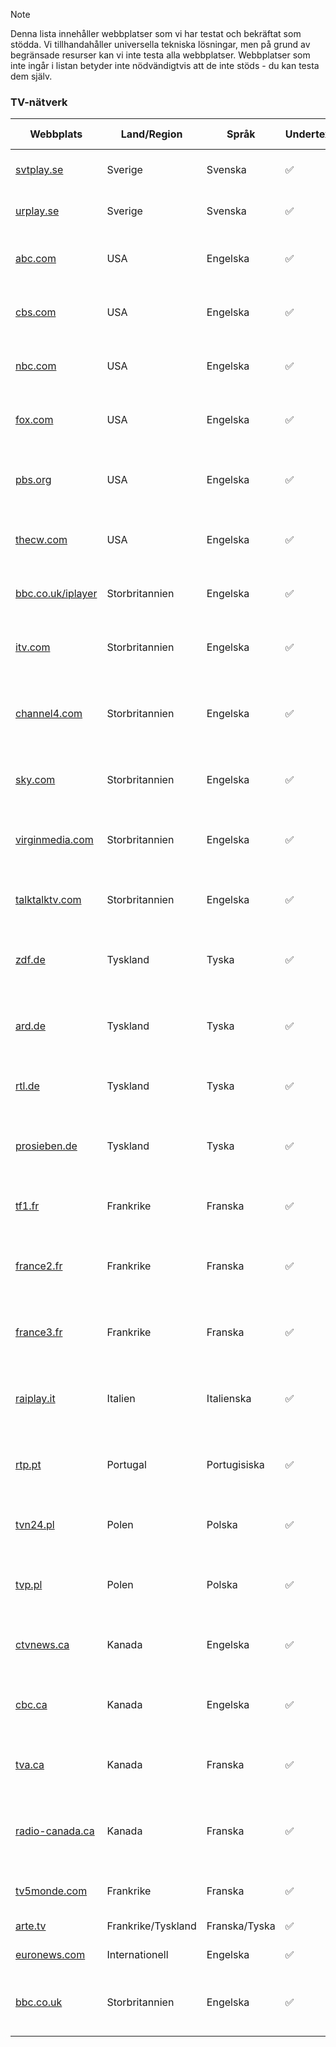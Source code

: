 > [!NOTE]
> Denna lista innehåller webbplatser som vi har testat och bekräftat som stödda. Vi tillhandahåller universella tekniska lösningar, men på grund av begränsade resurser kan vi inte testa alla webbplatser. Webbplatser som inte ingår i listan betyder inte nödvändigtvis att de inte stöds - du kan testa dem själv.

### TV-nätverk

| Webbplats                                                                 | Land/Region        | Språk         | Undertextstöd | Danmaku-stöd | Beskrivning                                                                     |
| ------------------------------------------------------------------------- | ------------------ | ------------- | ------------- | ------------ | ------------------------------------------------------------------------------- |
| <a href="https://svtplay.se" target="_blank">svtplay.se</a>               | Sverige            | Svenska       | ✅            | ❌           | Streaming-tjänst från Sveriges Television                                       |
| <a href="https://urplay.se" target="_blank">urplay.se</a>                 | Sverige            | Svenska       | ✅            | ❌           | Streaming-tjänst från Utbildningsradion                                         |
| <a href="https://abc.com" target="_blank">abc.com</a>                     | USA                | Engelska      | ✅            | ❌           | Officiell webbplats för det amerikanska TV-bolaget ABC                          |
| <a href="https://cbs.com" target="_blank">cbs.com</a>                     | USA                | Engelska      | ✅            | ❌           | Officiell webbplats för det amerikanska TV-bolaget CBS                          |
| <a href="https://nbc.com" target="_blank">nbc.com</a>                     | USA                | Engelska      | ✅            | ❌           | Officiell webbplats för det amerikanska TV-bolaget NBC                          |
| <a href="https://fox.com" target="_blank">fox.com</a>                     | USA                | Engelska      | ✅            | ❌           | Officiell webbplats för det amerikanska TV-bolaget Fox                          |
| <a href="https://pbs.org" target="_blank">pbs.org</a>                     | USA                | Engelska      | ✅            | ❌           | Officiell webbplats för den amerikanska public service-kanalen PBS              |
| <a href="https://www.thecw.com" target="_blank">thecw.com</a>             | USA                | Engelska      | ✅            | ❌           | Officiell webbplats för det amerikanska TV-bolaget The CW                       |
| <a href="https://bbc.co.uk/iplayer" target="_blank">bbc.co.uk/iplayer</a> | Storbritannien     | Engelska      | ✅            | ❌           | Streaming-tjänst från det brittiska radio- och TV-bolaget BBC                   |
| <a href="https://www.itv.com" target="_blank">itv.com</a>                 | Storbritannien     | Engelska      | ✅            | ❌           | Officiell webbplats för det brittiska TV-bolaget ITV                            |
| <a href="https://www.channel4.com" target="_blank">channel4.com</a>       | Storbritannien     | Engelska      | ✅            | ❌           | Officiell webbplats för det brittiska public service TV-bolaget Channel 4       |
| <a href="https://www.sky.com" target="_blank">sky.com</a>                 | Storbritannien     | Engelska      | ✅            | ❌           | Officiell webbplats för det brittiska TV-bolaget Sky                            |
| <a href="https://www.virginmedia.com" target="_blank">virginmedia.com</a> | Storbritannien     | Engelska      | ✅            | ❌           | Officiell webbplats för det brittiska TV-bolaget Virgin Media                   |
| <a href="https://www.talktalktv.com" target="_blank">talktalktv.com</a>   | Storbritannien     | Engelska      | ✅            | ❌           | Streaming-tjänst från det brittiska TV-bolaget TalkTalk                         |
| <a href="https://www.zdf.de" target="_blank">zdf.de</a>                   | Tyskland           | Tyska         | ✅            | ❌           | Officiell webbplats för det tyska public service TV-bolaget ZDF                 |
| <a href="https://www.ard.de" target="_blank">ard.de</a>                   | Tyskland           | Tyska         | ✅            | ❌           | Officiell webbplats för det tyska public service TV-bolaget ARD                 |
| <a href="https://www.rtl.de" target="_blank">rtl.de</a>                   | Tyskland           | Tyska         | ✅            | ❌           | Officiell webbplats för det tyska TV-bolaget RTL                                |
| <a href="https://www.prosieben.de" target="_blank">prosieben.de</a>       | Tyskland           | Tyska         | ✅            | ❌           | Officiell webbplats för det tyska TV-bolaget ProSieben                          |
| <a href="https://www.tf1.fr" target="_blank">tf1.fr</a>                   | Frankrike          | Franska       | ✅            | ❌           | Officiell webbplats för det franska TV-bolaget TF1                              |
| <a href="https://www.france2.fr" target="_blank">france2.fr</a>           | Frankrike          | Franska       | ✅            | ❌           | Officiell webbplats för det franska public service TV-bolaget France 2          |
| <a href="https://www.france3.fr" target="_blank">france3.fr</a>           | Frankrike          | Franska       | ✅            | ❌           | Officiell webbplats för det franska public service TV-bolaget France 3          |
| <a href="https://www.raiplay.it" target="_blank">raiplay.it</a>           | Italien            | Italienska    | ✅            | ❌           | Streaming-tjänst från det italienska public service TV-bolaget Rai              |
| <a href="https://www.rtp.pt" target="_blank">rtp.pt</a>                   | Portugal           | Portugisiska  | ✅            | ❌           | Officiell webbplats för det portugisiska public service TV-bolaget RTP          |
| <a href="https://www.tvn24.pl" target="_blank">tvn24.pl</a>               | Polen              | Polska        | ✅            | ❌           | Officiell webbplats för det polska TV-bolaget TVN24                             |
| <a href="https://www.tvp.pl" target="_blank">tvp.pl</a>                   | Polen              | Polska        | ✅            | ❌           | Officiell webbplats för det polska public service TV-bolaget TVP                |
| <a href="https://www.ctvnews.ca" target="_blank">ctvnews.ca</a>           | Kanada             | Engelska      | ✅            | ❌           | Officiell webbplats för det kanadensiska TV-bolaget CTV                         |
| <a href="https://www.cbc.ca" target="_blank">cbc.ca</a>                   | Kanada             | Engelska      | ✅            | ❌           | Officiell webbplats för det kanadensiska public service TV-bolaget CBC          |
| <a href="https://www.tva.ca" target="_blank">tva.ca</a>                   | Kanada             | Franska       | ✅            | ❌           | Officiell webbplats för det kanadensiska TV-bolaget TVA                         |
| <a href="https://www.radio-canada.ca" target="_blank">radio-canada.ca</a> | Kanada             | Franska       | ✅            | ❌           | Officiell webbplats för det kanadensiska public service TV-bolaget Radio-Canada |
| <a href="https://www.tv5monde.com" target="_blank">tv5monde.com</a>       | Frankrike          | Franska       | ✅            | ❌           | Internationell fransk-språkig TV-kanal                                          |
| <a href="https://www.arte.tv" target="_blank">arte.tv</a>                 | Frankrike/Tyskland | Franska/Tyska | ✅            | ❌           | Franco-tyska kulturkanal                                                        |
| <a href="https://www.euronews.com" target="_blank">euronews.com</a>       | Internationell     | Engelska      | ✅            | ❌           | Europeisk nyhetskanal                                                           |
| <a href="https://www.bbc.co.uk" target="_blank">bbc.co.uk</a>             | Storbritannien     | Engelska      | ✅            | ❌           | Officiell webbplats för det brittiska radio- och TV-bolaget BBC                 |
